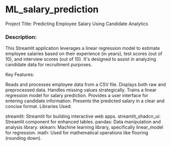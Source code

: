 # ML_salary_prediction
Project Title: Predicting Employee Salary Using Candidate Analytics

<h3>Description:</h3>

This Streamlit application leverages a linear regression model to estimate employee salaries based on their experience (in years), test scores (out of 10), and interview scores (out of 10). It's designed to assist in analyzing candidate data for recruitment purposes.

Key Features:

Reads and processes employee data from a CSV file.
Displays both raw and preprocessed data.
Handles missing values strategically.
Trains a linear regression model for salary prediction.
Provides a user interface for entering candidate information.
Presents the predicted salary in a clear and concise format.
Libraries Used:

streamlit: Streamlit for building interactive web apps.
streamlit_shadcn_ui: Streamlit component for enhanced tables.
pandas: Data manipulation and analysis library.
sklearn: Machine learning library, specifically linear_model for regression.
math: Used for mathematical operations like flooring (rounding down).
